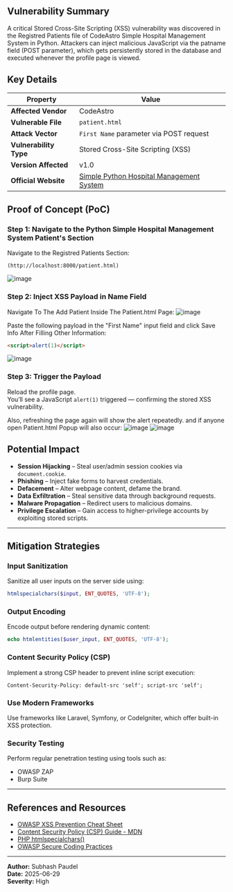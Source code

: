 ## Vulnerability Summary
A critical Stored Cross-Site Scripting (XSS) vulnerability was discovered in the Registred Patients file of CodeAstro Simple Hospital Management System in Python.
Attackers can inject malicious JavaScript via the patname field (POST parameter), which gets persistently stored in the database and executed whenever the profile page is viewed.

## Key Details

| Property             | Value                                                                 |
|----------------------|------------------------------------------------------------------------|
| **Affected Vendor**  | CodeAstro                                                              |
| **Vulnerable File**  | `patient.html`                                                     |
| **Attack Vector**    | `First Name` parameter via POST request                                   |
| **Vulnerability Type** | Stored Cross-Site Scripting (XSS)                                   |
| **Version Affected** | v1.0                                                                   |
| **Official Website** | [Simple Python Hospital Management System](https://phpgurukul.com/online-hospital-management-system-using-php-mysql/) |

## Proof of Concept (PoC)

### Step 1: Navigate to the Python Simple Hospital Management System Patient's Section

Navigate to the Registred Patients Section:

```
(http://localhost:8000/patient.html)
```

![image](https://github.com/user-attachments/assets/715a63ec-7b16-4d8d-a566-71c34539e6b5)

### Step 2: Inject XSS Payload in Name Field
Navigate To The Add Patient Inside The Patient.html Page:
![image](https://github.com/user-attachments/assets/b55a10b8-bad9-4016-917f-47f12224cd9e)

Paste the following payload in the "First Name" input field and click Save Info After Filling Other Information:

```html
<script>alert(1)</script>
```
![image](https://github.com/user-attachments/assets/1a8b37bc-59d0-495e-afb9-12745be10e84)


### Step 3: Trigger the Payload

Reload the profile page.  
You’ll see a JavaScript `alert(1)` triggered — confirming the stored XSS vulnerability.

Also, refreshing the page again will show the alert repeatedly. and if anyone open Patient.html Popup will also occur:
![image](https://github.com/user-attachments/assets/4d5ecc27-75b8-4f6c-a588-d4ba518db9e6)
![image](https://github.com/user-attachments/assets/fc8a7649-d0a6-49e4-9d40-daba9ef72d49)

## Potential Impact

- **Session Hijacking** – Steal user/admin session cookies via `document.cookie`.
- **Phishing** – Inject fake forms to harvest credentials.
- **Defacement** – Alter webpage content, defame the brand.
- **Data Exfiltration** – Steal sensitive data through background requests.
- **Malware Propagation** – Redirect users to malicious domains.
- **Privilege Escalation** – Gain access to higher-privilege accounts by exploiting stored scripts.

---

## Mitigation Strategies

### Input Sanitization

Sanitize all user inputs on the server side using:

```php
htmlspecialchars($input, ENT_QUOTES, 'UTF-8');
```

### Output Encoding

Encode output before rendering dynamic content:

```php
echo htmlentities($user_input, ENT_QUOTES, 'UTF-8');
```

### Content Security Policy (CSP)

Implement a strong CSP header to prevent inline script execution:

```
Content-Security-Policy: default-src 'self'; script-src 'self';
```

### Use Modern Frameworks

Use frameworks like Laravel, Symfony, or CodeIgniter, which offer built-in XSS protection.

### Security Testing

Perform regular penetration testing using tools such as:

- OWASP ZAP
- Burp Suite

---

## References and Resources

- [OWASP XSS Prevention Cheat Sheet](https://owasp.org/www-community/xss-prevention)
- [Content Security Policy (CSP) Guide - MDN](https://developer.mozilla.org/en-US/docs/Web/HTTP/CSP)
- [PHP htmlspecialchars()](https://www.php.net/manual/en/function.htmlspecialchars.php)
- [OWASP Secure Coding Practices](https://owasp.org/www-project-secure-coding-practices/)

---

**Author:** Subhash Paudel  
**Date:** 2025-06-29  
**Severity:** High

